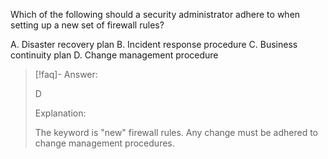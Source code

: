 
Which of the following should a security administrator adhere to when setting up a new set of firewall rules? 

A. Disaster recovery plan 
B. Incident response procedure 
C. Business continuity plan 
D. Change management procedure

> [!faq]- Answer: 
> 
> D
> 
> Explanation:
> 
> The keyword is "new" firewall rules. Any change must be adhered to change management procedures.

